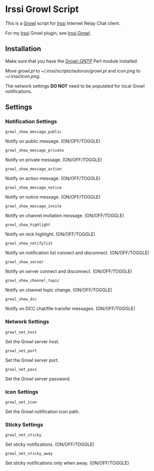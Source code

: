 # Irssi Growl Script

This is a [Growl](http://growl.info) script for [Irssi](http://irssi.org/) Internet Relay Chat client.

For my [Irssi](http://weechat.org) Growl plugin, see [Irssi Growl](https://github.com/sorin-ionescu/weechat-growl).

## Installation

Make sure that you have the [Growl::GNTP](http://search.cpan.org/perldoc?Growl::GNTP) Perl module installed.

Move *growl.pl* to *~/.irssi/scripts/autorun/growl.pl* and *icon.png* to *~/.irssi/icon.png*.

The network settings **DO NOT** need to be populated for local Growl notifications.

## Settings

### Notification Settings

`growl_show_message_public`

Notify on public message. (ON/OFF/TOGGLE)

`growl_show_message_private`

Notify on private message. (ON/OFF/TOGGLE)

`growl_show_message_action`

Notify on action message. (ON/OFF/TOGGLE)

`growl_show_message_notice`

Notify on notice message. (ON/OFF/TOGGLE)

`growl_show_message_invite`

Notify on channel invitation message. (ON/OFF/TOGGLE)

`growl_show_highlight`

Notify on nick highlight. (ON/OFF/TOGGLE)

`growl_show_notifylist`

Notify on notification list connect and disconnect. (ON/OFF/TOGGLE)

`growl_show_server`

Notify on server connect and disconnect. (ON/OFF/TOGGLE)


`growl_show_channel_topic`

Notify on channel topic change. (ON/OFF/TOGGLE)

`growl_show_dcc`

Notify on DCC chat/file transfer messages. (ON/OFF/TOGGLE)

### Network Settings

`growl_net_host`

Set the Growl server host.

`growl_net_port`

Set the Growl server port.

`growl_net_pass`

Set the Growl server password.

### Icon Settings

`growl_net_icon`

Set the Growl notification icon path.

### Sticky Settings

`growl_net_sticky`

Set sticky notifications. (ON/OFF/TOGGLE)

`growl_net_sticky_away`

Set sticky notifications only when away. (ON/OFF/TOGGLE)

